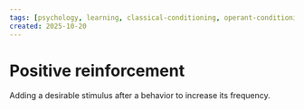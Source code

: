 ```yaml
---
tags: [psychology, learning, classical-conditioning, operant-conditioning, observational-learning, cognition]
created: 2025-10-20
---
```

# Positive reinforcement

Adding a desirable stimulus after a behavior to increase its frequency.
